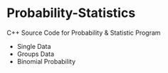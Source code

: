 # Probability-Statistics
C++ Source Code for Probability &amp; Statistic Program 
- Single Data 
- Groups Data
- Binomial Probability
